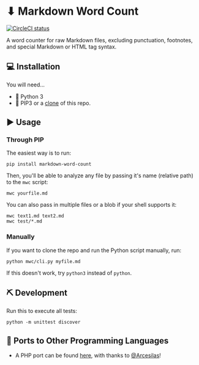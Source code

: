 # ⬇ Markdown Word Count

[![CircleCI status](https://circleci.com/gh/gandreadis/markdown-word-count.svg?style=svg)](https://circleci.com/gh/gandreadis/markdown-word-count)

A word counter for raw Markdown files, excluding punctuation, footnotes, and special Markdown or HTML tag syntax.

## 💻 Installation

You will need...

- 🐍 Python 3
- 🐑 PIP3 or a [clone](https://github.com/gandreadis/markdown-word-count.git) of this repo.

## ▶ Usage

### Through PIP

The easiest way is to run:

```
pip install markdown-word-count
```

Then, you'll be able to analyze any file by passing it's name (relative path) to the `mwc` script:

```
mwc yourfile.md
```

You can also pass in multiple files or a blob if your shell supports it:

```
mwc text1.md text2.md
mwc test/*.md
```

### Manually

If you want to clone the repo and run the Python script manually, run:

```
python mwc/cli.py myfile.md
```

If this doesn't work, try `python3` instead of `python`.

## ⛏ Development

Run this to execute all tests:

```
python -m unittest discover
```

## 💬 Ports to Other Programming Languages

- A PHP port can be found [here](https://github.com/Arcesilas/md-word-count), with thanks to [@Arcesilas](https://github.com/Arcesilas)!
